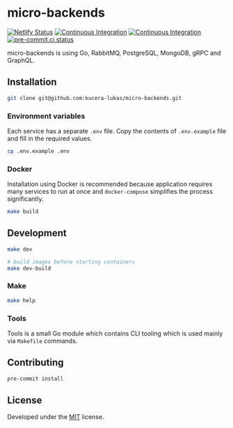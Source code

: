 # micro-backends

[![Netlify Status](https://api.netlify.com/api/v1/badges/f2393a44-27a4-4fbb-9c10-63d1f8659b38/deploy-status)](https://app.netlify.com/sites/micro-backends/deploys)
[![Continuous Integration](https://github.com/kucera-lukas/micro-backends/actions/workflows/ci.yml/badge.svg)](https://github.com/kucera-lukas/micro-backends/actions/workflows/ci.yml)
[![Continuous Integration](https://github.com/kucera-lukas/micro-backends/actions/workflows/cd.yml/badge.svg)](https://github.com/kucera-lukas/micro-backends/actions/workflows/cd.yml)
[![pre-commit.ci status](https://results.pre-commit.ci/badge/github/stegoer/server/main.svg)](https://results.pre-commit.ci/latest/github/kucera-lukas/micro-backends/main)

micro-backends is using Go, RabbitMQ, PostgreSQL, MongoDB, gRPC and GraphQL.

## Installation

```sh
git clone git@github.com:kucera-lukas/micro-backends.git
```

### Environment variables

Each service has a separate `.env` file.
Copy the contents of `.env.example` file and fill in the required values.

```sh
cp .env.example .env
```

### Docker

Installation using Docker is recommended because application requires
many services to run at once and `docker-compose` simplifies the process significantly.

```sh
make build
```

## Development

```sh
make dev
```

```sh
# build images before starting containers
make dev-build
```

### Make

```sh
make help
```

### Tools

Tools is a small Go module which contains CLI tooling which is used mainly via `Makefile` commands.

## Contributing

```sh
pre-commit install
```

## License

Developed under the [MIT](https://github.com/kucera-lukas/micro-backends/blob/master/LICENSE) license.
